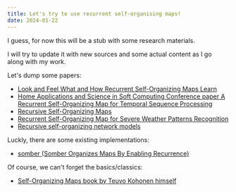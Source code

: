 ```yaml
---
title: Let's try to use recurrent self-organising maps!
date: 2024-01-22
---
```

I guess, for now this will be a stub with some research materials. 

I will try to update it with new sources and some actual content as I go along with my work. 

Let's dump some papers:
- [Look and Feel What and How Recurrent Self-Organizing Maps Learn](https://hal.science/hal-02120117)
- [Home  Applications and Science in Soft Computing  Conference paper A Recurrent Self-Organizing Map for Temporal Sequence Processing](https://link.springer.com/chapter/10.1007/978-3-540-45240-9_1)
- [Recursive Self-Organizing Maps](https://www.researchgate.net/publication/2501992_Recursive_Self-Organizing_Maps)
- [Recurrent Self-Organizing Map for Severe Weather Patterns Recognition](https://www.semanticscholar.org/paper/Recurrent-Self-Organizing-Map-for-Severe-Weather-Sá-Rocha/cd28872ad28d014364194fa70300ae2bbfe3f189)
- [Recursive self-organizing network models](https://www.sciencedirect.com/science/article/abs/pii/S0893608004001510)

Luckly, there are some existing implementations:
- [somber (Somber Organizes Maps By Enabling Recurrence)](https://github.com/stephantul/somber)

Of course, we can't forget the basics/classics:
- [Self-Organizing Maps book by Teuvo Kohonen himself](https://link.springer.com/book/10.1007/978-3-642-56927-2)
